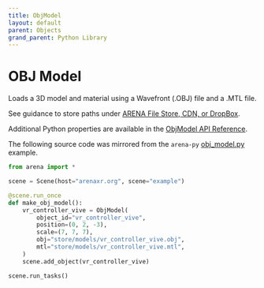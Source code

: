 ```yaml
---
title: ObjModel
layout: default
parent: Objects
grand_parent: Python Library
---
```


# OBJ Model

Loads a 3D model and material using a Wavefront (.OBJ) file and a .MTL file.

See guidance to store paths under <a href='https://docs.arenaxr.org/content/interface/filestore.html'>ARENA File Store, CDN, or DropBox</a>.

Additional Python properties are available in the [ObjModel API Reference](/content/python-api/objects/obj_model).

The following source code was mirrored from the `arena-py` [obj_model.py](https://github.com/arenaxr/arena-py/blob/master/examples/objects/obj_model.py) example.

```python
from arena import *

scene = Scene(host="arenaxr.org", scene="example")

@scene.run_once
def make_obj_model():
    vr_controller_vive = ObjModel(
        object_id="vr_controller_vive",
        position=(0, 2, -3),
        scale=(7, 7, 7),
        obj="store/models/vr_controller_vive.obj",
        mtl="store/models/vr_controller_vive.mtl",
    )
    scene.add_object(vr_controller_vive)

scene.run_tasks()
```
